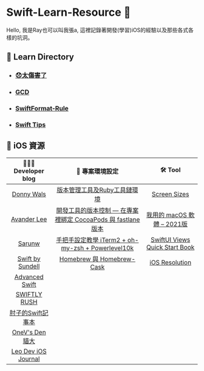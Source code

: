 # Swift-Learn-Resource 🦊

Hello, 我是Ray也可以叫我張a, 這裡記錄著開發(學習)iOS的經驗以及那些各式各樣的坑洞。

## 📘 Learn Directory

- ### [😞太傷害了](https://github.com/ray00178/Swift-Learn-Resource/blob/main/Learing.md)

- ### [GCD](https://github.com/ray00178/Swift-Learn-Resource/blob/main/GCD.md)

- ### [SwiftFormat-Rule](https://github.com/ray00178/Swift-Learn-Resource/blob/main/SwiftFormat-Rule.md)

- ### [Swift Tips](https://github.com/ray00178/Swift-Learn-Resource/blob/main/SwiftTips.md)

## 🍎 iOS 資源

| 👨🏻‍💻 Developer blog | 🚀 專案環境設定 | 🛠 Tool |
| :--------------: | :-----------: | :------:|
| [Donny Wals](https://www.donnywals.com/the-blog)              | [版本管理工具及Ruby工具鏈環境](https://juejin.cn/post/6844904186048430087) | [Screen Sizes](https://www.screensizes.app/?source=iphone) |
| [Avander Lee](https://www.avanderlee.com/recents)             | [開發工具的版本控制 — 在專案裡綁定 CocoaPods 與 fastlane 版本](https://reurl.cc/emlyOW) | [我用的 macOS 軟體 – 2021版](https://hiraku.tw/2021/07/6502/) |
| [Sarunw](https://sarunw.com/posts/)                           | [手把手設定教學 iTerm2 + oh-my-zsh + Powerlevel10k](https://www.onejar99.com/terminal-iterm2-zsh-powerlevel10k/)           |[SwiftUI Views Quick Start Book](https://www.bigmountainstudio.com/free-swiftui-book)|
| [Swift by Sundell](https://www.swiftbysundell.com/articles/)  | [Homebrew 與 Homebrew-Cask](https://onejar99.com/mac-homebrew-homebrew-cask-mac/#_Homebrew_Homebrew-Cask)        |[iOS Resolution](https://www.ios-resolution.com)|
| [Advanced Swift](https://www.advancedswift.com/)              ||
| [SWIFTLY RUSH](https://www.swiftlyrush.com)                   ||
| [肘子的Swift記事本](https://www.fatbobman.com)                  ||
| [OneV's Den 貓大](https://onevcat.com)                         ||
| [Leo Dev iOS Journal](https://holyswift.app)                  ||
